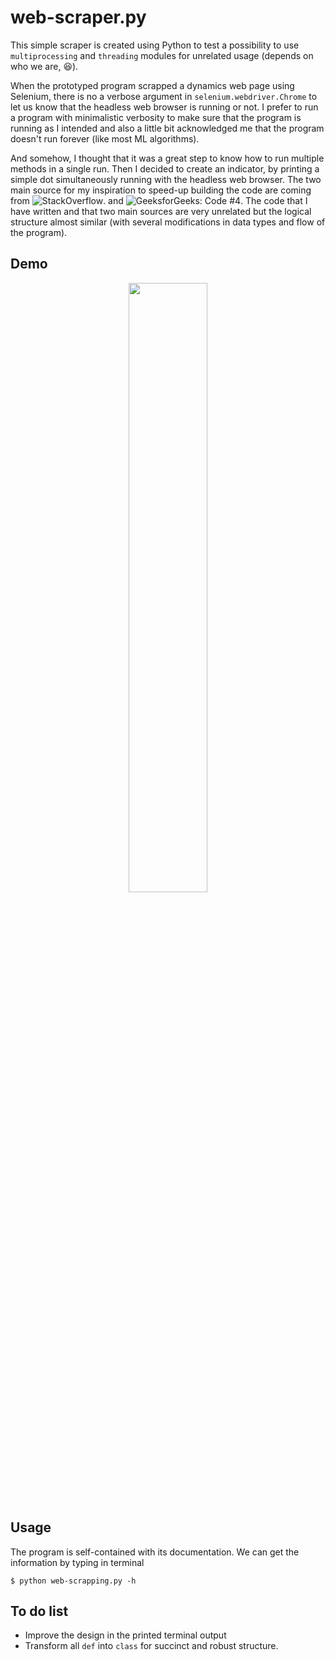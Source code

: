# web-scraper.py
This simple scraper is created using Python to test a possibility to use `multiprocessing` and `threading` modules
for unrelated usage (depends on who we are, 😆).

When the prototyped program scrapped a dynamics web page using Selenium, there is no a verbose argument in `selenium.webdriver.Chrome`
to let us know that the headless web browser is running or not. I prefer to run a program with minimalistic verbosity to make
sure that the program is running as I intended and also a little bit acknowledged me that the program doesn't run forever
(like most ML algorithms).

And somehow, I thought that it was a great step to know how to run multiple methods in a single run.
Then I decided to create an indicator, by printing a simple dot simultaneously running with the headless web browser.
The two main source for my inspiration to speed-up building the code are
coming from ![StackOverflow]("https://stackoverflow.com/questions/10415028/how-can-i-recover-the-return-value-of-a-function-passed-to-multiprocessing-proce").
and ![GeeksforGeeks: Code #4]("https://www.geeksforgeeks.org/start-and-stop-a-thread-in-python/"). The code that I have written
and that two main sources are very unrelated but the logical structure almost similar (with several modifications in data types
and flow of the program).

## Demo

<p align="center">
<img src="https://github.com/LugoBlogger/web-scrapper/blob/master/web-scrapper.gif" width=50%>
</p>

## Usage
The program is self-contained with its documentation. We can get the information by typing in terminal

```
$ python web-scrapping.py -h
```

## To do list

- Improve the design in the printed terminal output
- Transform all `def` into `class` for succinct and robust structure.



